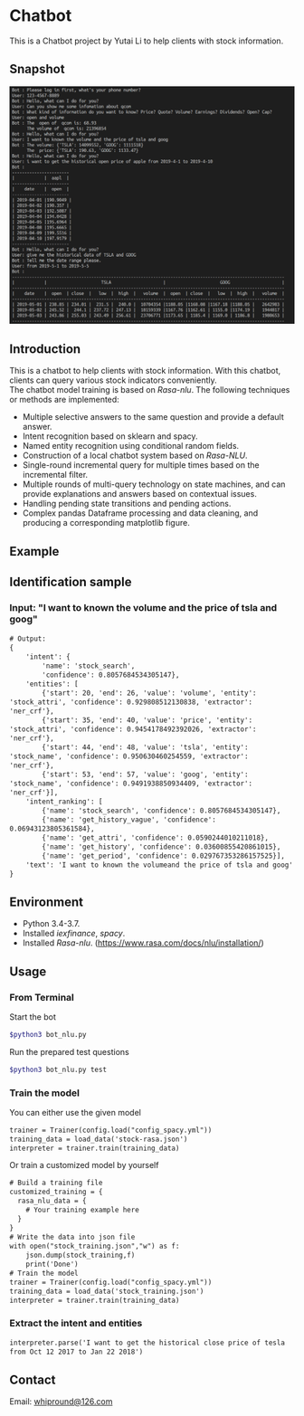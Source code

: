# Chatbot

This is a Chatbot project by Yutai Li to help clients with stock information.

## Snapshot

![Image text](https://github.com/whipround/Chatbot/blob/master/SnapShot.png)

## Introduction

This is a chatbot to help clients with stock information.
With this chatbot, clients can query various stock indicators conveniently.  
The chatbot model training is based on  _Rasa-nlu_.
The following techniques or methods are implemented:

- Multiple selective answers to the same question and provide a default answer.
- Intent recognition based on sklearn and spacy.
- Named entity recognition using conditional random fields.
- Construction of a local chatbot system based on _Rasa-NLU_.
- Single-round incremental query for multiple times based on the incremental filter.
- Multiple rounds of multi-query technology on state machines, and can provide explanations and answers based on contextual issues.
- Handling pending state transitions and pending actions.
- Complex pandas Dataframe processing and data cleaning, and producing a corresponding matplotlib figure.

## Example

## Identification sample

### Input: "I want to known the volume and the price of tsla and goog"

```
# Output:
{
    'intent': {
        'name': 'stock_search',
        'confidence': 0.8057684534305147},
    'entities': [
        {'start': 20, 'end': 26, 'value': 'volume', 'entity': 'stock_attri', 'confidence': 0.929808512130838, 'extractor': 'ner_crf'},
        {'start': 35, 'end': 40, 'value': 'price', 'entity': 'stock_attri', 'confidence': 0.9454178492392026, 'extractor': 'ner_crf'},
        {'start': 44, 'end': 48, 'value': 'tsla', 'entity': 'stock_name', 'confidence': 0.950630460254559, 'extractor': 'ner_crf'},
        {'start': 53, 'end': 57, 'value': 'goog', 'entity': 'stock_name', 'confidence': 0.9491938850934409, 'extractor': 'ner_crf'}],
    'intent_ranking': [
        {'name': 'stock_search', 'confidence': 0.8057684534305147},
        {'name': 'get_history_vague', 'confidence': 0.06943123805361584},
        {'name': 'get_attri', 'confidence': 0.0590244010211018},
        {'name': 'get_history', 'confidence': 0.03600855420861015},
        {'name': 'get_period', 'confidence': 0.029767353286157525}],
    'text': 'I want to known the volumeand the price of tsla and goog'
}
```

## Environment

- Python 3.4-3.7.
- Installed _iexfinance_, _spacy_.
- Installed _Rasa-nlu_. (https://www.rasa.com/docs/nlu/installation/)

## Usage

### From Terminal

Start the bot
``` bash
$python3 bot_nlu.py
```
Run the prepared test questions
``` bash
$python3 bot_nlu.py test
```

### Train the model

You can either use the given model
```
trainer = Trainer(config.load("config_spacy.yml"))
training_data = load_data('stock-rasa.json')
interpreter = trainer.train(training_data)
```
Or train a customized model by yourself
```
# Build a training file
customized_training = {
  rasa_nlu_data = {
    # Your training example here
  }
}
# Write the data into json file
with open("stock_training.json","w") as f:
    json.dump(stock_training,f)
    print('Done')
# Train the model
trainer = Trainer(config.load("config_spacy.yml"))
training_data = load_data('stock_training.json')
interpreter = trainer.train(training_data)
```
### Extract the intent and entities

```
interpreter.parse('I want to get the historical close price of tesla from Oct 12 2017 to Jan 22 2018')
```

## Contact

Email: whipround@126.com  
